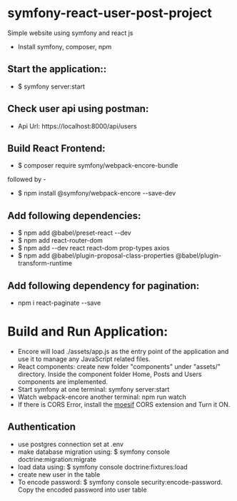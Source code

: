 # symfony-react-user-post-project
Simple website using symfony and react js

- Install symfony, composer, npm

Start the application::
--
- $ symfony server:start

Check user api using postman:
--
- Api Url: https://localhost:8000/api/users

Build React Frontend:
--
- $ composer require symfony/webpack-encore-bundle

followed by - 

- $ npm install @symfony/webpack-encore --save-dev

Add following dependencies:
--
- $ npm add @babel/preset-react --dev
- $ npm add react-router-dom
- $ npm add --dev react react-dom prop-types axios
- $ npm add @babel/plugin-proposal-class-properties @babel/plugin-transform-runtime

Add following dependency for pagination:
--
- npm i react-paginate --save

# Build and Run Application:
- Encore will load ./assets/app.js as the entry point of the application and use it to manage any JavaScript related files.
- React components: create new folder "components" under "assets/" directory. Inside the component folder Home, Posts and Users components are implemented.
- Start symfony at one terminal: symfony server:start
- Watch webpack-encore another terminal: npm run watch
- If there is CORS Error, install the [moesif](https://chrome.google.com/webstore/detail/moesif-origin-cors-change/digfbfaphojjndkpccljibejjbppifbc/related?hl=en-US)  CORS extension and Turn it ON.

Authentication
--
- use postgres connection set at .env
- make database migration using: $ symfony console doctrine:migration:migrate
- load data using: $ symfony console doctrine:fixtures:load
- create new user in the table
- To encode password: $ symfony console security:encode-password. Copy the encoded password into user table
